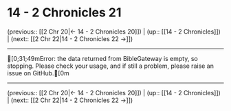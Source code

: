 # 14 - 2 Chronicles 21

(previous:: [[2 Chr 20|← 14 - 2 Chronicles 20]]) | (up:: [[14 - 2 Chronicles]]) | (next:: [[2 Chr 22|14 - 2 Chronicles 22 →]])

***
[0;31;49mError: the data returned from BibleGateway is empty, so stopping. Please check your usage, and if still a problem, please raise an issue on GitHub.[0m

***

(previous:: [[2 Chr 20|← 14 - 2 Chronicles 20]]) | (up:: [[14 - 2 Chronicles]]) | (next:: [[2 Chr 22|14 - 2 Chronicles 22 →]])
